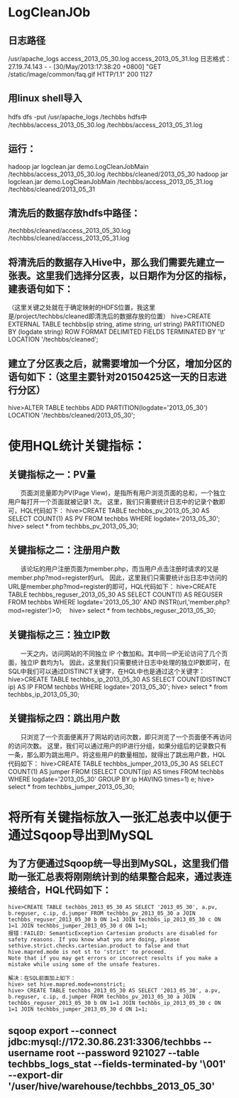 # LogCleanJOb
## 日志路径
/usr/apache_logs
access_2013_05_30.log
access_2013_05_31.log
日志格式：
27.19.74.143 - - [30/May/2013:17:38:20 +0800] "GET /static/image/common/faq.gif HTTP/1.1" 200 1127
  
## 用linux shell导入

hdfs dfs -put /usr/apache_logs /techbbs
hdfs中   /techbbs/access_2013_05_30.log
			 /techbbs/access_2013_05_31.log
       
##  运行：
hadoop jar logclean.jar demo.LogCleanJobMain /techbbs/access_2013_05_30.log /techbbs/cleaned/2013_05_30	
hadoop jar logclean.jar demo.LogCleanJobMain /techbbs/access_2013_05_31.log /techbbs/cleaned/2013_05_31

## 清洗后的数据存放hdfs中路径：
/techbbs/cleaned/access_2013_05_30.log
/techbbs/cleaned/access_2013_05_31.log

## 将清洗后的数据存入Hive中，那么我们需要先建立一张表。这里我们选择分区表，以日期作为分区的指标，建表语句如下：
（这里关键之处就在于确定映射的HDFS位置，我这里是/project/techbbs/cleaned即清洗后的数据存放的位置）
hive>CREATE EXTERNAL TABLE techbbs(ip string, atime string, url string) PARTITIONED BY (logdate string) ROW FORMAT DELIMITED FIELDS TERMINATED BY '\t' LOCATION '/techbbs/cleaned';

## 建立了分区表之后，就需要增加一个分区，增加分区的语句如下：（这里主要针对20150425这一天的日志进行分区）
hive>ALTER TABLE techbbs ADD PARTITION(logdate='2013_05_30') LOCATION '/techbbs/cleaned/2013_05_30';

# 使用HQL统计关键指标：
## 关键指标之一：PV量

　　页面浏览量即为PV(Page View)，是指所有用户浏览页面的总和，一个独立用户每打开一个页面就被记录1 次。
	这里，我们只需要统计日志中的记录个数即可，HQL代码如下：
	hive>CREATE TABLE techbbs_pv_2013_05_30 AS SELECT COUNT(1) AS PV FROM techbbs WHERE logdate='2013_05_30';
	hive> select * from techbbs_pv_2013_05_30;
  
## 关键指标之二：注册用户数

　　该论坛的用户注册页面为member.php，而当用户点击注册时请求的又是member.php?mod=register的url。
	因此，这里我们只需要统计出日志中访问的URL是member.php?mod=register的即可，HQL代码如下：
	hive>CREATE TABLE techbbs_reguser_2013_05_30 AS SELECT COUNT(1) AS REGUSER FROM techbbs WHERE logdate='2013_05_30' AND INSTR(url,'member.php?mod=register')>0;　
	hive> select * from techbbs_reguser_2013_05_30;
  
## 关键指标之三：独立IP数

　　一天之内，访问网站的不同独立 IP 个数加和。其中同一IP无论访问了几个页面，独立IP 数均为1。
	因此，这里我们只需要统计日志中处理的独立IP数即可，在SQL中我们可以通过DISTINCT关键字，在HQL中也是通过这个关键字：
	hive>CREATE TABLE techbbs_ip_2013_05_30 AS SELECT COUNT(DISTINCT ip) AS IP FROM techbbs WHERE logdate='2013_05_30';
	hive> select * from techbbs_ip_2013_05_30;
  
## 关键指标之四：跳出用户数

　　只浏览了一个页面便离开了网站的访问次数，即只浏览了一个页面便不再访问的访问次数。
	这里，我们可以通过用户的IP进行分组，如果分组后的记录数只有一条，那么即为跳出用户。将这些用户的数量相加，就得出了跳出用户数，HQL代码如下：
	hive>CREATE TABLE techbbs_jumper_2013_05_30 AS SELECT COUNT(1) AS jumper FROM (SELECT COUNT(ip) AS times FROM techbbs WHERE logdate='2013_05_30' GROUP BY ip HAVING times=1) e;
	hive> select * from techbbs_jumper_2013_05_30;
  
# 将所有关键指标放入一张汇总表中以便于通过Sqoop导出到MySQL
## 为了方便通过Sqoop统一导出到MySQL，这里我们借助一张汇总表将刚刚统计到的结果整合起来，通过表连接结合，HQL代码如下：
	hive>CREATE TABLE techbbs_2013_05_30 AS SELECT '2013_05_30', a.pv, b.reguser, c.ip, d.jumper FROM techbbs_pv_2013_05_30 a JOIN techbbs_reguser_2013_05_30 b ON 1=1 JOIN techbbs_ip_2013_05_30 c ON 1=1 JOIN techbbs_jumper_2013_05_30 d ON 1=1;
	报错：FAILED: SemanticException Cartesian products are disabled for safety reasons. If you know what you are doing, please sethive.strict.checks.cartesian.product to false and that hive.mapred.mode is not st to 'strict' to proceed. 
	Note that if you may get errors or incorrect results if you make a mistake while using some of the unsafe features.
	
	解决：在SQL前面加上如下： 
	hive> set hive.mapred.mode=nonstrict;
	hive> CREATE TABLE techbbs_2013_05_30 AS SELECT '2013_05_30', a.pv, b.reguser, c.ip, d.jumper FROM techbbs_pv_2013_05_30 a JOIN techbbs_reguser_2013_05_30 b ON 1=1 JOIN techbbs_ip_2013_05_30 c ON 1=1 JOIN techbbs_jumper_2013_05_30 d ON 1=1;
  
## sqoop export --connect jdbc:mysql://172.30.86.231:3306/techbbs --username root --password 921027 --table techbbs_logs_stat --fields-terminated-by '\001' --export-dir '/user/hive/warehouse/techbbs_2013_05_30'

